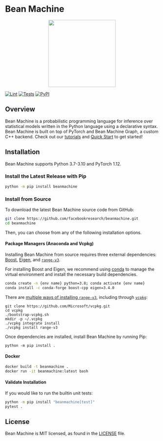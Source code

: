 # Bean Machine

<div align="center">
  <a href="http://beanmachine.org"> <img width="220px" height="220px" src="https://beanmachine.org/img/beanmachine.svg"></a>
</div>

[![Lint](https://github.com/facebookresearch/beanmachine/actions/workflows/lint.yml/badge.svg)](https://github.com/facebookresearch/beanmachine/actions/workflows/lint.yml)
[![Tests](https://github.com/facebookresearch/beanmachine/actions/workflows/test.yml/badge.svg)](https://github.com/facebookresearch/beanmachine/actions/workflows/test.yml)
[![PyPI](https://img.shields.io/pypi/v/beanmachine)](https://pypi.org/project/beanmachine)

## Overview

Bean Machine is a probabilistic programming language for inference over statistical
models written in the Python language using a declarative syntax. Bean Machine is built
on top of PyTorch and Bean Machine Graph, a custom C++ backend. Check out our
[tutorials](https://beanmachine.org/docs/overview/tutorials/Coin_flipping/CoinFlipping/)
and [Quick Start](https://beanmachine.org/docs/overview/quick_start/) to get started!

## Installation

Bean Machine supports Python 3.7-3.10 and PyTorch 1.12.

### Install the Latest Release with Pip

```bash
python -m pip install beanmachine
```

### Install from Source

To download the latest Bean Machine source code from GitHub:

```bash
git clone https://github.com/facebookresearch/beanmachine.git
cd beanmachine
```

Then, you can choose from any of the following installation options.

#### Package Managers (Anaconda and Vcpkg)

Installing Bean Machine from source requires three external dependencies:
[Boost](https://www.boost.org/),
[Eigen](https://eigen.tuxfamily.org/index.php?title=Main_Page), and
[`range-v3`](https://github.com/ericniebler/range-v3).

For installing Boost and Eigen, we recommend using
[conda](https://docs.conda.io/en/latest/) to manage the virtual environment and install
the necessary build dependencies.

```bash
conda create -n {env name} python=3.8; conda activate {env name}
conda install -c conda-forge boost-cpp eigen=3.4.0
```

There are
[multiple ways of installing `range-v3`](https://github.com/ericniebler/range-v3#building-range-v3---using-vcpkg),
including through [`vcpkg`](https://github.com/Microsoft/vcpkg):

```
git clone https://github.com/Microsoft/vcpkg.git
cd vcpkg
./bootstrap-vcpkg.sh
mkdir -p ~/.vcpkg
./vcpkg integrate install
./vcpkg install range-v3
```

Once dependencies are installed, install Bean Machine by running Pip:

```
python -m pip install .
```

#### Docker

```bash
docker build -t beanmachine .
docker run -it beanmachine:latest bash
```

#### Validate Installation

If you would like to run the builtin unit tests:

```bash
python -m pip install "beanmachine[test]"
pytest .
```

## License

Bean Machine is MIT licensed, as found in the [LICENSE](LICENSE) file.
